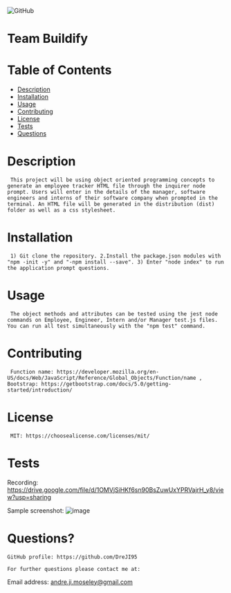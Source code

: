 
  ![GitHub](https://img.shields.io/badge/license-MIT-blue)
    
  # Team Buildify

  # Table of Contents
  * [Description](#description)
  * [Installation](#installation)
  * [Usage](#usage)
  * [Contributing](#contributing)
  * [License](#license)
  * [Tests](#tests)
  * [Questions](#questions?)

  # Description
     This project will be using object oriented programming concepts to generate an employee tracker HTML file through the inquirer node prompt. Users will enter in the details of the manager, software engineers and interns of their software company when prompted in the terminal. An HTML file will be generated in the distribution (dist) folder as well as a css stylesheet.

  # Installation 
     1) Git clone the repository. 2.Install the package.json modules with "npm -init -y" and "-npm install --save". 3) Enter "node index" to run the application prompt questions. 

  # Usage 
     The object methods and attributes can be tested using the jest node commands on Employee, Engineer, Intern and/or Manager test.js files. You can run all test simultaneously with the "npm test" command.

  # Contributing
     Function name: https://developer.mozilla.org/en-US/docs/Web/JavaScript/Reference/Global_Objects/Function/name , Bootstrap: https://getbootstrap.com/docs/5.0/getting-started/introduction/ 

  # License
     MIT: https://choosealicense.com/licenses/mit/

  # Tests
   Recording: https://drive.google.com/file/d/1OMVjSiHKf6sn90BsZuwUxYPRVajrH_y8/view?usp=sharing
     
   Sample screenshot: 
   ![image](https://user-images.githubusercontent.com/76451565/125205946-92061580-e252-11eb-8b0e-19819ca04495.png)     

  # Questions?

    GitHub profile: https://github.com/DreJI95
     
    For further questions please contact me at:

  Email address: andre.ji.moseley@gmail.com
